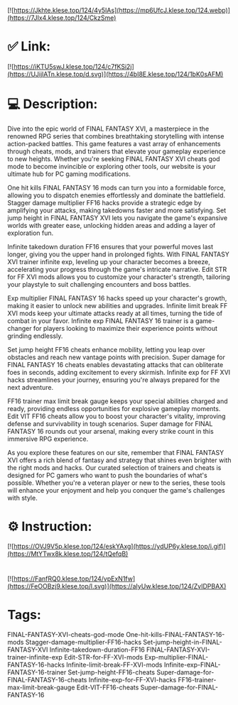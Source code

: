 [![https://Jkhte.klese.top/124/4y5IAs](https://mp6UfcJ.klese.top/124.webp)](https://7JIx4.klese.top/124/CkzSme)
# ✅ Link:
[![https://iKTU5swJ.klese.top/124/c7fKSi2j](https://UJijlATn.klese.top/d.svg)](https://4bI8E.klese.top/124/1bK0sAFM)
# 💻 Description:
Dive into the epic world of FINAL FANTASY XVI, a masterpiece in the renowned RPG series that combines breathtaking storytelling with intense action-packed battles. This game features a vast array of enhancements through cheats, mods, and trainers that elevate your gameplay experience to new heights. Whether you're seeking FINAL FANTASY XVI cheats god mode to become invincible or exploring other tools, our website is your ultimate hub for PC gaming modifications.



One hit kills FINAL FANTASY 16 mods can turn you into a formidable force, allowing you to dispatch enemies effortlessly and dominate the battlefield. Stagger damage multiplier FF16 hacks provide a strategic edge by amplifying your attacks, making takedowns faster and more satisfying. Set jump height in FINAL FANTASY XVI lets you navigate the game's expansive worlds with greater ease, unlocking hidden areas and adding a layer of exploration fun.



Infinite takedown duration FF16 ensures that your powerful moves last longer, giving you the upper hand in prolonged fights. With FINAL FANTASY XVI trainer infinite exp, leveling up your character becomes a breeze, accelerating your progress through the game's intricate narrative. Edit STR for FF XVI mods allows you to customize your character's strength, tailoring your playstyle to suit challenging encounters and boss battles.



Exp multiplier FINAL FANTASY 16 hacks speed up your character's growth, making it easier to unlock new abilities and upgrades. Infinite limit break FF XVI mods keep your ultimate attacks ready at all times, turning the tide of combat in your favor. Infinite exp FINAL FANTASY 16 trainer is a game-changer for players looking to maximize their experience points without grinding endlessly.



Set jump height FF16 cheats enhance mobility, letting you leap over obstacles and reach new vantage points with precision. Super damage for FINAL FANTASY 16 cheats enables devastating attacks that can obliterate foes in seconds, adding excitement to every skirmish. Infinite exp for FF XVI hacks streamlines your journey, ensuring you're always prepared for the next adventure.



FF16 trainer max limit break gauge keeps your special abilities charged and ready, providing endless opportunities for explosive gameplay moments. Edit VIT FF16 cheats allow you to boost your character's vitality, improving defense and survivability in tough scenarios. Super damage for FINAL FANTASY 16 rounds out your arsenal, making every strike count in this immersive RPG experience.



As you explore these features on our site, remember that FINAL FANTASY XVI offers a rich blend of fantasy and strategy that shines even brighter with the right mods and hacks. Our curated selection of trainers and cheats is designed for PC gamers who want to push the boundaries of what's possible. Whether you're a veteran player or new to the series, these tools will enhance your enjoyment and help you conquer the game's challenges with style.

# ⚙️ Instruction:
[![https://OVJ9V5p.klese.top/124/eskYAxg](https://ydUP6y.klese.top/i.gif)](https://MtYTwx8k.klese.top/124/tQefqB)
#
[![https://FanfRQ0.klese.top/124/vpExN1fw](https://FeOOBzj9.klese.top/l.svg)](https://aIyUw.klese.top/124/ZvIDPBAX)
# Tags:
FINAL-FANTASY-XVI-cheats-god-mode One-hit-kills-FINAL-FANTASY-16-mods Stagger-damage-multiplier-FF16-hacks Set-jump-height-in-FINAL-FANTASY-XVI Infinite-takedown-duration-FF16 FINAL-FANTASY-XVI-trainer-infinite-exp Edit-STR-for-FF-XVI-mods Exp-multiplier-FINAL-FANTASY-16-hacks Infinite-limit-break-FF-XVI-mods Infinite-exp-FINAL-FANTASY-16-trainer Set-jump-height-FF16-cheats Super-damage-for-FINAL-FANTASY-16-cheats Infinite-exp-for-FF-XVI-hacks FF16-trainer-max-limit-break-gauge Edit-VIT-FF16-cheats Super-damage-for-FINAL-FANTASY-16






